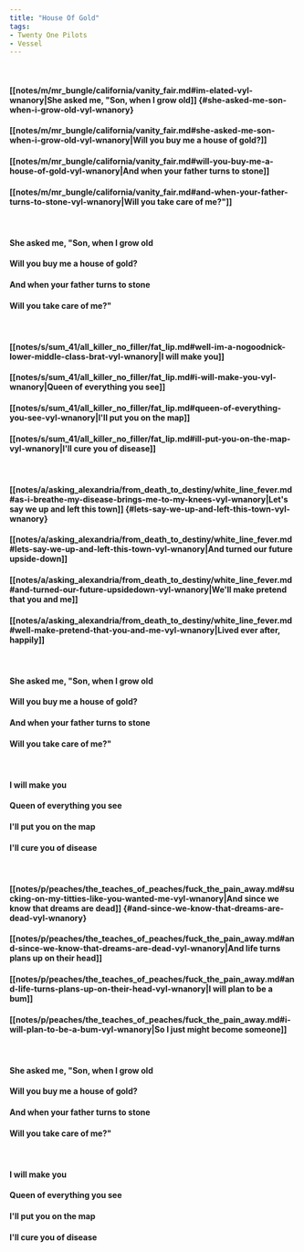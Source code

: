 ```yaml
---
title: "House Of Gold"
tags:
- Twenty One Pilots
- Vessel
---
```

&nbsp;
#### [[notes/m/mr_bungle/california/vanity_fair.md#im-elated-vyl-wnanory|She asked me, "Son, when I grow old]] {#she-asked-me-son-when-i-grow-old-vyl-wnanory}
#### [[notes/m/mr_bungle/california/vanity_fair.md#she-asked-me-son-when-i-grow-old-vyl-wnanory|Will you buy me a house of gold?]]
#### [[notes/m/mr_bungle/california/vanity_fair.md#will-you-buy-me-a-house-of-gold-vyl-wnanory|And when your father turns to stone]]
#### [[notes/m/mr_bungle/california/vanity_fair.md#and-when-your-father-turns-to-stone-vyl-wnanory|Will you take care of me?"]]
&nbsp;
#### She asked me, "Son, when I grow old
#### Will you buy me a house of gold?
#### And when your father turns to stone
#### Will you take care of me?"
&nbsp;
#### [[notes/s/sum_41/all_killer_no_filler/fat_lip.md#well-im-a-nogoodnick-lower-middle-class-brat-vyl-wnanory|I will make you]]
#### [[notes/s/sum_41/all_killer_no_filler/fat_lip.md#i-will-make-you-vyl-wnanory|Queen of everything you see]]
#### [[notes/s/sum_41/all_killer_no_filler/fat_lip.md#queen-of-everything-you-see-vyl-wnanory|I'll put you on the map]]
#### [[notes/s/sum_41/all_killer_no_filler/fat_lip.md#ill-put-you-on-the-map-vyl-wnanory|I'll cure you of disease]]
&nbsp;
#### [[notes/a/asking_alexandria/from_death_to_destiny/white_line_fever.md#as-i-breathe-my-disease-brings-me-to-my-knees-vyl-wnanory|Let's say we up and left this town]] {#lets-say-we-up-and-left-this-town-vyl-wnanory}
#### [[notes/a/asking_alexandria/from_death_to_destiny/white_line_fever.md#lets-say-we-up-and-left-this-town-vyl-wnanory|And turned our future upside-down]]
#### [[notes/a/asking_alexandria/from_death_to_destiny/white_line_fever.md#and-turned-our-future-upsidedown-vyl-wnanory|We'll make pretend that you and me]]
#### [[notes/a/asking_alexandria/from_death_to_destiny/white_line_fever.md#well-make-pretend-that-you-and-me-vyl-wnanory|Lived ever after, happily]]
&nbsp;
#### She asked me, "Son, when I grow old
#### Will you buy me a house of gold?
#### And when your father turns to stone
#### Will you take care of me?"
&nbsp;
#### I will make you
#### Queen of everything you see
#### I'll put you on the map
#### I'll cure you of disease
&nbsp;
#### [[notes/p/peaches/the_teaches_of_peaches/fuck_the_pain_away.md#sucking-on-my-titties-like-you-wanted-me-vyl-wnanory|And since we know that dreams are dead]] {#and-since-we-know-that-dreams-are-dead-vyl-wnanory}
#### [[notes/p/peaches/the_teaches_of_peaches/fuck_the_pain_away.md#and-since-we-know-that-dreams-are-dead-vyl-wnanory|And life turns plans up on their head]]
#### [[notes/p/peaches/the_teaches_of_peaches/fuck_the_pain_away.md#and-life-turns-plans-up-on-their-head-vyl-wnanory|I will plan to be a bum]]
#### [[notes/p/peaches/the_teaches_of_peaches/fuck_the_pain_away.md#i-will-plan-to-be-a-bum-vyl-wnanory|So I just might become someone]]
&nbsp;
#### She asked me, "Son, when I grow old
#### Will you buy me a house of gold?
#### And when your father turns to stone
#### Will you take care of me?"
&nbsp;
#### I will make you
#### Queen of everything you see
#### I'll put you on the map
#### I'll cure you of disease
